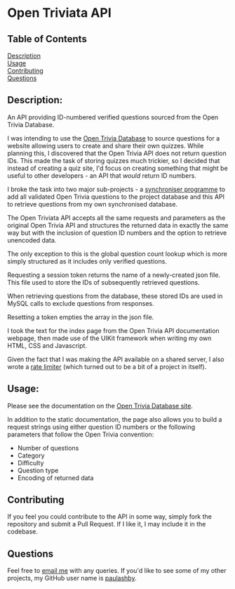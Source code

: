 # Open Triviata API

## Table of Contents

[Description](#description)<br />[Usage](#usage)<br />[Contributing](#contributing)<br />[Questions](#questions)<br />
## Description:
An API providing ID-numbered verified questions sourced from the Open Trivia Database.

I was intending to use the [Open Trivia Database](https://opentdb.com/) to source questions for a website allowing users to create and share their own quizzes. While planning this, I discovered that the Open Trivia API does not return question IDs. This made the task of storing quizzes much trickier, so I decided that instead of creating a quiz site, I'd focus on creating something that might be useful to other developers - an API that *would* return ID numbers.

I broke the task into two major sub-projects - a [synchroniser programme](https://github.com/paulashby/open-triviata-synchroniser-php) to add all validated Open Trivia questions to the project database and this API to retrieve questions from my own synchronised database.

The Open Triviata API accepts all the same requests and parameters as the original Open Trivia API and structures the returned data in exactly the same way but with the inclusion of question ID numbers and the option to retrieve unencoded data.

The only exception to this is the global question count lookup which is more simply structured as it includes only verified questions.

Requesting a session token returns the name of a newly-created json file.
This file used to store the IDs of subsequently retrieved questions.

When retrieving questions from the database, these stored IDs are used in MySQL calls to exclude questions from responses.

Resetting a token empties the array in the json file.

I took the text for the index page from the Open Trivia API documentation webpage, then made use of the UIKit framework when writing my own HTML, CSS and Javascript.

Given the fact that I was making the API available on a shared server, I also wrote a [rate limiter](https://github.com/paulashby/rate-limiter) (which turned out to be a bit of a project in itself). 

## Usage:
Please see the documentation on the [Open Trivia Database site](https://otriviata.com/).

In addition to the static documentation, the page also allows you to build a request strings using either question ID numbers or the following parameters that follow the Open Trivia convention:
- Number of questions
- Category
- Difficulty
- Question type
- Encoding of returned data

## Contributing

If you feel you could contribute to the API in some way, simply fork the repository and submit a Pull Request. If I like it, I may include it in the codebase.

## Questions

Feel free to [email me](mailto:paul@primitive.co?subject=OpenTriviataDatabase%20query%20from%20GitHub) with any queries. If you'd like to see some of my other projects, my GitHub user name is [paulashby](https://github.com/paulashby).
